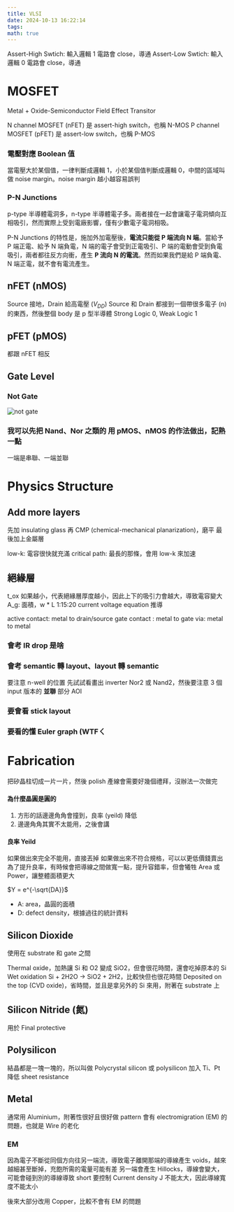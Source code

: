 ```yaml
---
title: VLSI
date: 2024-10-13 16:22:14
tags: 
math: true
---
```



Assert-High Swtich: 輸入邏輯 1 電路會 close，導通 
Assert-Low Swtich: 輸入邏輯 0 電路會 close，導通 

# MOSFET
Metal + Oxide-Semiconductor Field Effect Transitor

N channel MOSFET (nFET) 是 assert-high switch，也稱 N-MOS
P channel MOSFET (pFET) 是 assert-low switch，也稱 P-MOS


### 電壓對應 Boolean 值
當電壓大於某個值，一律判斷成邏輯 1，小於某個值判斷成邏輯 0，中間的區域叫做 noise margin。noise margin 越小越容易誤判


### P-N Junctions
p-type 半導體電洞多，n-type 半導體電子多。兩者接在一起會讓電子電洞傾向互相吸引，然而實際上受到電廠影響，僅有少數電子電洞相吸。

P-N Junctions 的特性是，施加外加電壓後，**電流只能從 P 端流向 N 端**。當給予 P 端正電、給予 N 端負電，N 端的電子會受到正電吸引、P 端的電動會受到負電吸引，兩者都往反方向衝，產生 **P 流向 N 的電流**。然而如果我們是給 P 端負電、N 端正電，就不會有電流產生。

## nFET (nMOS)
Source 接地，Drain 給高電壓 ($V_{DD}$)
Source 和 Drain 都接到一個帶很多電子 (n) 的東西，然後整個 body 是 p 型半導體
Strong Logic 0, Weak Logic 1

## pFET (pMOS)
都跟 nFET 相反


## Gate Level

### Not Gate
![not gate](https://i.sstatic.net/DULlo.png)


### 我可以先把 Nand、Nor 之類的 用 pMOS、nMOS 的作法做出，記熟一點
一端是串聯、一端並聯

# Physics Structure
## Add more layers
先加 insulating glass
再 CMP (chemical-mechanical planarization)，磨平
最後加上金屬層

low-k: 電容很快就充滿
critical path: 最長的那條，會用 low-k 來加速

## 絕緣層
t_ox 如果越小，代表絕緣層厚度越小，因此上下的吸引力會越大，導致電容變大
A_g: 面積，w * L
1:15:20 current voltage equation 推導

active contact: metal to drain/source
gate contact : metal to gate 
via: metal to metal

### 會考 IR drop 是啥
### 會考 semantic 轉 layout、layout 轉 semantic
要注意 n-well 的位置
先試試看畫出 inverter
Nor2 或 Nand2，然後要注意 3 個 input 版本的 **並聯** 部分
AOI

### 要會看 stick layout

### 要看的懂 Euler graph (WTFㄑ


# Fabrication
把矽晶柱切成一片一片，然後 polish
產線會需要好幾個禮拜，沒辦法一次做完

#### 為什麼晶圓是圓的
1. 方形的話邊邊角角會撞到，良率 (yeild) 降低
2. 邊邊角角其實不太能用，之後會講

#### 良率 Yeild 
如果做出來完全不能用，直接丟掉
如果做出來不符合規格，可以以更低價錢賣出
為了提升良率，有時候會把導線之間做寬一點，提升容錯率，但會犧牲 Area 或 Power，讓整體面積更大


$Y = e^{-\sqrt{DA}}$
- A: area，晶圓的面積
- D: defect density，根據過往的統計資料


## Silicon Dioxide
使用在 substrate 和 gate 之間


Thermal oxide，加熱讓 Si 和 O2 變成 SiO2，但會很花時間，還會吃掉原本的 Si
Wet oxidation Si + 2H2O -> SiO2 + 2H2，比較快但也很花時間
Deposited on the top (CVD oxide)，省時間，並且是拿另外的 Si 來用，附著在 substrate 上

## Silicon Nitride (氮)
用於 Final protective

## Polysilicon
結晶都是一塊一塊的，所以叫做 Polycrystal silicon 或 polysilicon
加入 Ti、Pt 降低 sheet resistance

## Metal
通常用 Aluminium，附著性很好且很好做 pattern
會有 electromigration (EM) 的問題，也就是 Wire 的老化

### EM
因為電子不斷從同個方向往另一端流，導致電子離開那端的導線產生 voids，越來越細甚至斷掉，充飽所需的電量可能有差
另一端會產生 Hillocks，導線會變大，可能會碰到別的導線導致 short
要控制 Current density J 不能太大，因此導線寬度不能太小

後來大部分改用 Copper，比較不會有 EM 的問題